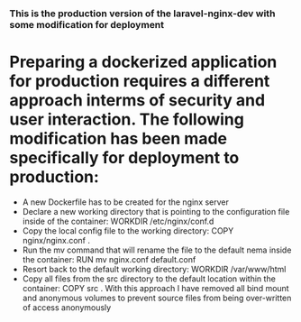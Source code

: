 ### This is the production version of the laravel-nginx-dev with some modification for deployment
# Preparing a dockerized application for production requires a different approach interms of security and user interaction.  The following modification has been made specifically for deployment to production:
* A new Dockerfile has to be created for the nginx server
* Declare a new working directory that is pointing to the configuration file inside of the container: WORKDIR /etc/nginx/conf.d
* Copy the local config file to the working directory: COPY nginx/nginx.conf   .
* Run the mv command that will rename the file to the default nema inside the container: RUN mv nginx.conf default.conf
* Resort back to the default working directory: WORKDIR /var/www/html
* Copy all files from the src directory to the default location within the container: COPY src .
With this approach I have removed all bind mount and anonymous volumes to prevent source files from being over-written of access anonymously
